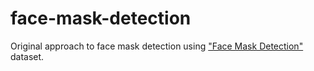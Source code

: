 # face-mask-detection
Original approach to face mask detection using ["Face Mask Detection"](https://makeml.app/datasets/mask) dataset.
